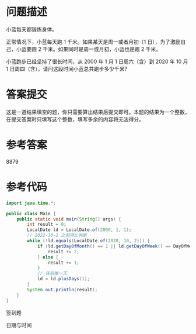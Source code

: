 # 问题描述

小蓝每天都锻炼身体。

正常情况下，小蓝每天跑 1 千米。如果某天是周一或者月初（1 日），为了激励自己，小蓝要跑 2 千米。如果同时是周一或月初，小蓝也是跑 2 千米。

小蓝跑步已经坚持了很长时间，从 2000 年 1 月 1 日周六（含）到 2020 年 10 月 1 日周四（含）。请问这段时间小蓝总共跑步多少千米?

# 答案提交

这是一道结果填空的题，你只需要算出结果后提交即可。本题的结果为一个整数，在提交答案时只填写这个整数，填写多余的内容将无法得分。

# 参考答案

8879

# 参考代码

```java
import java.time.*;

public class Main {
	public static void main(String[] args) {
		int result = 0;
		LocalDate ld = LocalDate.of(2000, 1, 1);
		// 2022-10-2 之前停止判断
		while (!ld.equals(LocalDate.of(2020, 10, 2))) {
			if (ld.getDayOfMonth() == 1 || ld.getDayOfWeek() == DayOfWeek.MONDAY) {
				result += 2;
			} else {
				result += 1;
			}
            // 往后推一天
			ld = ld.plusDays(1);
		}
		System.out.println(result);
	}
}
```

<div class="tag-container">

<span class="tag tag-success">签到题</span>

<span class="tag tag-warning">日期与时间</span>

</div>